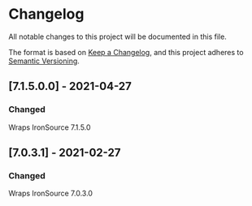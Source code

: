 # Changelog
All notable changes to this project will be documented in this file.

The format is based on [Keep a Changelog](https://keepachangelog.com/en/1.0.0/), and this project adheres to [Semantic Versioning](https://semver.org/spec/v2.0.0.html).

## [7.1.5.0.0] - 2021-04-27

### Changed
Wraps IronSource 7.1.5.0

## [7.0.3.1] - 2021-02-27

### Changed
Wraps IronSource 7.0.3.0